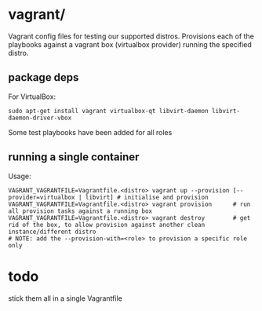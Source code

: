 # vagrant/

Vagrant config files for testing our supported distros. Provisions each of the playbooks against a vagrant box (virtualbox provider) running the specified distro. 

## package deps

For VirtualBox: 
```
sudo apt-get install vagrant virtualbox-qt libvirt-daemon libvirt-daemon-driver-vbox
```
Some test playbooks have been added for all roles

## running a single container

Usage:

```
VAGRANT_VAGRANTFILE=Vagrantfile.<distro> vagrant up --provision [--provider=virtualbox | libvirt] # initialise and provision
VAGRANT_VAGRANTFILE=Vagrantfile.<distro> vagrant provision      # run all provision tasks against a running box
VAGRANT_VAGRANTFILE=Vagrantfile.<distro> vagrant destroy        # get rid of the box, to allow provision against another clean instance/different distro
# NOTE: add the --provision-with=<role> to provision a specific role only
```

# todo

stick them all in a single Vagrantfile
